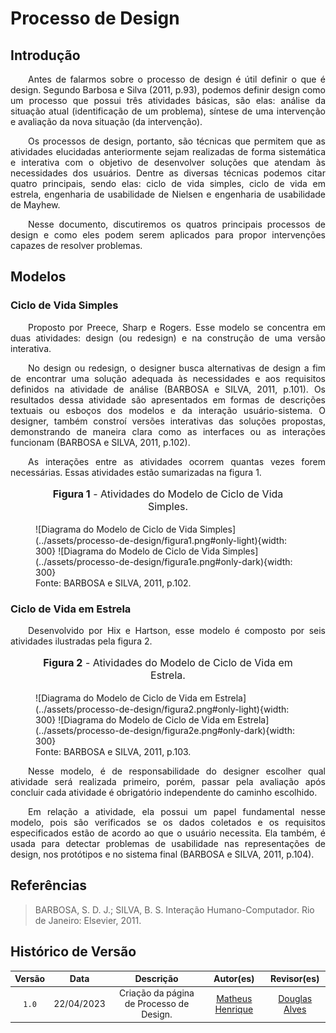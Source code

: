 # Processo de Design

## Introdução

<p style="text-align: justify;">&emsp;&emsp;Antes de falarmos sobre o processo de design é útil definir o que é design. Segundo Barbosa e Silva (2011, p.93), podemos definir design como um processo que possui três atividades básicas, são elas: análise da situação atual (identificação de um problema), síntese de uma intervenção e avaliação da nova situação (da intervenção).</p>

<p style="text-align: justify;">&emsp;&emsp;Os processos de design, portanto, são técnicas que permitem que as atividades elucidadas anteriormente sejam realizadas de forma sistemática e interativa com o objetivo de desenvolver soluções que atendam às necessidades dos usuários. Dentre as diversas técnicas podemos citar quatro principais, sendo elas: ciclo de vida simples, ciclo de vida em estrela, engenharia de usabilidade de Nielsen e engenharia de usabilidade de Mayhew.</p>

<p style="text-align: justify;">&emsp;&emsp;Nesse documento, discutiremos os quatros principais processos de design e como eles podem serem aplicados para propor intervenções capazes de resolver problemas.</p>

## Modelos

### Ciclo de Vida Simples

<p style="text-align: justify;">&emsp;&emsp;Proposto por Preece, Sharp e Rogers. Esse modelo se concentra em duas atividades: design (ou redesign) e na construção de uma versão interativa.</p>

<p style="text-align: justify;">&emsp;&emsp;No design ou redesign, o designer busca alternativas de design a fim de encontrar uma solução adequada às necessidades e aos requisitos definidos na atividade de análise (BARBOSA e SILVA, 2011, p.101). Os resultados dessa atividade são apresentados em formas de descrições textuais ou esboços dos modelos e da interação usuário-sistema. O designer, também constroí versões interativas das soluções propostas, demonstrando de maneira clara como as interfaces ou as interações funcionam (BARBOSA e SILVA, 2011, p.102).</p>

<p style="text-align: justify;">&emsp;&emsp;As interações entre as atividades ocorrem quantas vezes forem necessárias. Essas atividades estão sumarizadas na figura 1.</p>

<figure markdown>
<font size="3"><p style="text-align: center"><b>Figura 1</b> - Atividades do Modelo de Ciclo de Vida Simples.</p></font>
![Diagrama do Modelo de Ciclo de Vida Simples](../assets/processo-de-design/figura1.png#only-light){width: 300}
![Diagrama do Modelo de Ciclo de Vida Simples](../assets/processo-de-design/figura1e.png#only-dark){width: 300}
<figcaption>Fonte: BARBOSA e SILVA, 2011, p.102.</figcaption>
</figure>

### Ciclo de Vida em Estrela

<p style="text-align: justify;">&emsp;&emsp;Desenvolvido por Hix e Hartson, esse modelo é composto por seis atividades ilustradas pela figura 2.</p>

<figure markdown>
<font size="3"><p style="text-align: center"><b>Figura 2</b> - Atividades do Modelo de Ciclo de Vida em Estrela.</p></font>
![Diagrama do Modelo de Ciclo de Vida em Estrela](../assets/processo-de-design/figura2.png#only-light){width: 300}
![Diagrama do Modelo de Ciclo de Vida em Estrela](../assets/processo-de-design/figura2e.png#only-dark){width: 300}
<figcaption>Fonte: BARBOSA e SILVA, 2011, p.103.</figcaption>
</figure>

<p style="text-align: justify;">&emsp;&emsp;Nesse modelo, é de responsabilidade do designer escolher qual atividade será realizada primeiro, porém, passar pela avaliação após concluir cada atividade é obrigatório independente do caminho escolhido.</p>

<p style="text-align: justify;">&emsp;&emsp;Em relação a atividade, ela possui um papel fundamental nesse modelo, pois são verificados se os dados coletados e os requisitos especificados estão de acordo ao que o usuário necessita. Ela também, é usada para detectar problemas de usabilidade nas representações de design, nos protótipos e no sistema final (BARBOSA e SILVA, 2011, p.104).</p>


## Referências 
>BARBOSA, S. D. J.; SILVA, B. S. Interação Humano-Computador. Rio de Janeiro: Elsevier, 2011.


## Histórico de Versão

| Versão |    Data    |                Descrição                 |                    Autor(es)                     |                 Revisor(es)                  |
| :----: | :--------: | :--------------------------------------: | :----------------------------------------------: | :------------------------------------------: |
| `1.0`  | 22/04/2023 | Criação da página de Processo de Design. | [Matheus Henrique](https://github.com/mathonaut) | [Douglas Alves](https://github.com/dougAlvs) |
